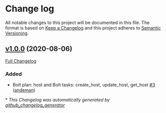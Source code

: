 # Change log

All notable changes to this project will be documented in this file. The format is based on [Keep a Changelog](http://keepachangelog.com/en/1.0.0/) and this project adheres to [Semantic Versioning](http://semver.org).

## [v1.0.0](https://github.com/andeman/puppet-foreman_hammer/tree/v1.0.0) (2020-08-06)

[Full Changelog](https://github.com/andeman/puppet-foreman_hammer/compare/0197c6c7a1be5f9963c858b7791733cb39347451...v1.0.0)

### Added

- Bolt plan: host and Bolt tasks: create\_host, update\_host, get\_host [\#3](https://github.com/andeman/puppet-foreman_hammer/pull/3) ([andeman](https://github.com/andeman))



\* *This Changelog was automatically generated by [github_changelog_generator](https://github.com/skywinder/Github-Changelog-Generator)*
